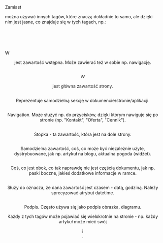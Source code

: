 Zamiast <div> można używać innych tagów, które znaczą dokładnie to samo, ale dzięki nim jest jasne, co znajduje się w tych tagach, np.:  
    
## <header> </header>  
W <header> jest zawartość wstępna. Może zawierać też w sobie np. nawigację.    
  
## <main> </main>  
W <main> jest główna zawartość strony.  
  
## <section> </section>  
Reprezentuje samodzielną sekcję w dokumencie/stronie/aplikacji.  

## <nav> </nav>  
Navigation. Może służyć np. do przycisków, dzięki którym nawiguje się po stronie (np. "Kontakt", "Oferta", "Cennik").  
  
## <footer> </footer>  
Stopka - ta zawartość, która jest na dole strony.
  
## <article> </article>  
Samodzielna zawartość, coś, co może być niezależnie użyte, dystrybuowane, jak np. artykuł na blogu, aktualna pogoda (widżet).  
  
## <aside> </aside>  
Coś, co jest obok, co tak naprawdę nie jest częścią dokumentu, jak np. paski boczne, jakieś dodatkowe informacje w ramce.  
  
## <time> </time>  
Służy do oznacza, że dana zawartość jest czasem - datą, godziną. Należy sprecyzować atrybut datetime.  
  
## <figure> </figure>  
Podpis. Często używa się jako podpis obrazka, diagramu.
  
Każdy z tych tagów może pojawiać się wielokrotnie na stronie - np. każdy artykuł może mieć swój <header> i <footer>.  
